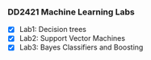 ### DD2421 Machine Learning Labs
- [x] Lab1: Decision trees
- [x] Lab2: Support Vector Machines
- [x] Lab3: Bayes Classifiers and Boosting
